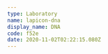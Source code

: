 ```yaml
---
type: Laboratory
name: lapicon-dna
display_name: DNA
code: f52e
date: 2020-11-02T02:22:15.080Z
---
```

